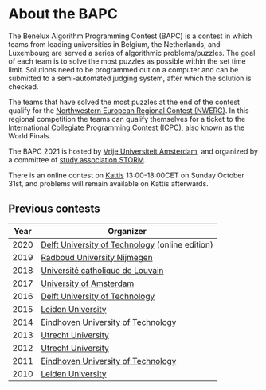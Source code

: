 # About the BAPC

The Benelux Algorithm Programming Contest (BAPC) is a contest in which teams from leading universities in Belgium, the Netherlands, and Luxembourg are served a series of algorithmic problems/puzzles. The goal of each team is to solve the most puzzles as possible within the set time limit. Solutions need to be programmed out on a computer and can be submitted to a semi-automated judging system, after which the solution is checked.

The teams that have solved the most puzzles at the end of the contest qualify for the [Northwestern European Regional Contest (NWERC)](https://www.nwerc.eu). In this regional competition the teams can qualify themselves for a ticket to the [International Collegiate Programming Contest (ICPC)](https://icpc.global), also known as the World Finals.

The BAPC 2021 is hosted by [Vrije Universiteit Amsterdam](https://www.vu.nl/), and organized by a committee of [study association STORM](https://storm.vu).

There is an online contest on [Kattis](https://bapc21online.kattis.com) 13:00-18:00CET on Sunday October 31st, and problems will remain available on Kattis afterwards.

## Previous contests

| Year | Organizer                                                                                             |
| ---- | ----------------------------------------------------------------------------------------------------- |
| 2020 | [Delft University of Technology](https://2020.bapc.eu) (online edition)                               |
| 2019 | [Radboud University Nijmegen](https://2019.bapc.eu)                                                   |
| 2018 | [Université catholique de Louvain](https://2018.bapc.eu)                                              |
| 2017 | [University of Amsterdam](https://2017.bapc.eu)                                                       |
| 2016 | [Delft University of Technology](https://2016.bapc.eu/en/)                                            |
| 2015 | [Leiden University](https://2015.bapc.eu)                                                             |
| 2014 | [Eindhoven University of Technology](https://web.archive.org/web/20210228085120/http://2014.bapc.eu/) |
| 2013 | [Utrecht University](http://2013.bapc.eu)                                                             |
| 2012 | [Utrecht University](http://2012.bapc.eu)                                                             |
| 2011 | [Eindhoven University of Technology](https://web.archive.org/web/20210126050525/http://2011.bapc.eu/) |
| 2010 | [Leiden University](http://2010.bapc.eu)                                                              |
